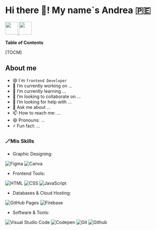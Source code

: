 # Hi there 👋! My name`s Andrea 🇵🇪
<section>
<a href="https://www.linkedin.com/in/andrea-estefania-blanco-avila-b78036156/" target="_blank">
    <img src="https://img.icons8.com/fluency/48/000000/linkedin.png"/ width='40' height='40'>
</a>
<a href="https://github.com/Andu15" target="_blank">
    <img src="https://img.icons8.com/plasticine/100/000000/github.png"/ width='40' height='40'>
</a>
</section>

**Table of Contents**

[TOCM]

## About me
- :smile: I`m ``frontend Developer``
- 🔭 I’m currently working on ...
- 🌱 I’m currently learning ...
- 👯 I’m looking to collaborate on ...
- 🤔 I’m looking for help with ...
- 💬 Ask me about ...
- 📫 How to reach me: ...
- 😄 Pronouns: ...
- ⚡ Fun fact: ...

### 🪄Mis Skills
- Graphic Designing:
<section>
  <img alt="Figma" src ="https://img.shields.io/badge/Figma-ffca28?style=flate&logo=figma&logoColor=black">
  <img alt="Canva" src="https://img.shields.io/badge/Canva-%2300C4CC.svg?style=flat&logo=Canva&logoColor=white"/>
</section>

- Frontend Tools:
<section>
  <img alt="HTML" src="https://img.shields.io/badge/HTML5%20-%23E34F26.svg?logo=html5&logoColor=white">
  <img alt="CSS" src="https://img.shields.io/badge/CSS%20-%231572B6.svg?logo=css3&logoColor=white">
  <img alt="JavaScript" src="https://img.shields.io/badge/JavaScript%20-%23F7DF1E.svg?logo=javascript&logoColor=black">
</section>

- Databases & Cloud Hosting:
<section>
  <img alt="GitHub Pages" src="https://img.shields.io/badge/GitHub%20Pages-%23327FC7.svg?style=flat&logo=github&logoColor=white">
  <img alt="Firebase" src ="https://img.shields.io/badge/Firebase-ffca28?style=flate&logo=firebase&logoColor=black">
</section>

- Software & Tools:
<section>
  <img alt="Visual Studio Code" src="https://img.shields.io/badge/Visual%20Studio%20Code-0078d7.svg?logo=visual-studio-code&logoColor=white">
  <img alt="Codepen" src="https://img.shields.io/badge/Codepen-000000.svg?logo=codepen&logoColor=white">
  <img alt="Git" src="https://img.shields.io/badge/Git%20-%23F05033.svg?logo=git&logoColor=white">
  <img alt="Github" src="https://img.shields.io/badge/Github%20-%23F05033.svg?logo=github&logoColor=white">
</section>

